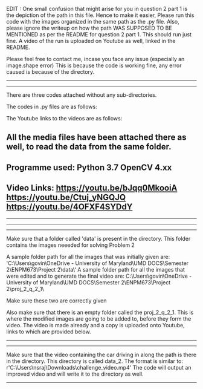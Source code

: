 EDIT :
One small confusion that might arise for you in question 2 part 1 is the depiction of the path in this file. Hence to make it easier, Please run this code with the images organized in the same path as the .py file. Also, please ignore the writeup on how the path WAS SUPPOSED TO BE MENTIONED as per the README for question 2 part 1. This should run just fine. A video of the run is uploaded on Youtube as well, linked in the README.

Please feel free to contact me, incase you face any issue (especially an image.shape error) This is because the code is working fine, any error caused is because of the directory.
----  ----  ----   ----   ----   ----   ----   ----  ---- ----  ----  ----   ----   ----   ----   ----   ----  ---- ----  ----  ----   -
-------------------------------------------------------------
There are three codes attached without any sub-directories. 

The codes in .py files are as follows:

The Youtube links to the videos are as follows:

All the media files have been attached there as well, to read the data from the same folder.
-----------------------------------------------------------------------------------------------------------------------------------
Programme used:
Python 3.7
OpenCV 4.xx
------------------------------------------------------------------------------------------------------------------------------------
Video Links:
https://youtu.be/bJqq0MkooiA
https://youtu.be/Ctuj_yNGQJQ
https://youtu.be/4OFXF4SYDdY
-----------------------------------------------------------------------------------------------------------------------------------
____________________________________________________________________________________________________________________________________

-----------------------------------------------------------------------------------------------------------------------------------
-----------------------------------------------------------------------------------------------------------------------------------
Make sure that a folder called 'data' is present in the directory. This folder contains the images neeeded for solving Problem 2

A sample folder path for all the images that was initially given are:
'C:\\Users\\govin\\OneDrive - University of Maryland\\UMD DOCS\Semester 2\\ENPM673\\Project 2\\data\\'
A sample folder path for all the images that were edited and to generate the final video are:
C:\\Users\\govin\\OneDrive - University of Maryland\\UMD DOCS\Semester 2\\ENPM673\\Project 2\\proj_2_q_2_1\\

Make sure these two are correctly given


Also make sure that there is an empty folder called the proj_2_q_2_1. This is where the modified images are going to be added to, before they form the video.
The video is made already and a copy is uploaded onto Youtube, links to which are provided below.
____________________________________________________________________________________________________________________________________

-----------------------------------------------------------------------------------------------------------------------------------
Make sure that the video containing the car driving in along the path is there in the directory.
This directory is called data_2.
The format is similar to: r'C:\Users\nsraj\Downloads\challenge_video.mp4'
The code will output an improved video and will write it to the directory as well.
____________________________________________________________________________________________________________________________________
